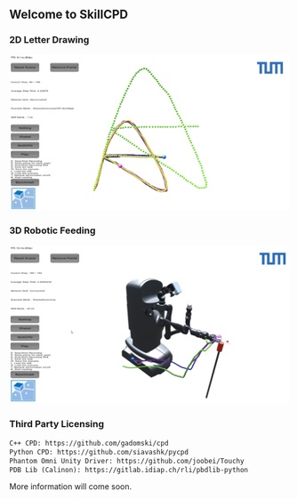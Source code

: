 ## Welcome to SkillCPD 

### 2D Letter Drawing
![Alt text](sample2.png?raw=true "Title")

### 3D Robotic Feeding
![Alt text](sample3.png?raw=true "Title")

### Third Party Licensing
```
C++ CPD: https://github.com/gadomski/cpd
Python CPD: https://github.com/siavashk/pycpd
Phantom Omni Unity Driver: https://github.com/joobei/Touchy
PDB Lib (Calinon): https://gitlab.idiap.ch/rli/pbdlib-python
```
More information will come soon.
